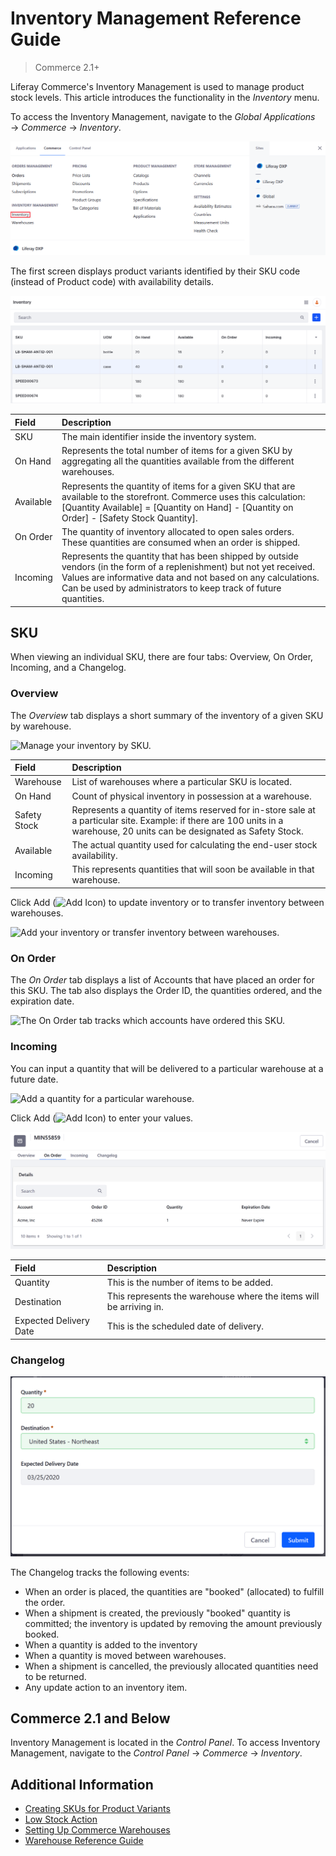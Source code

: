 # Inventory Management Reference Guide

> Commerce 2.1+

Liferay Commerce's Inventory Management is used to manage product stock levels. This article introduces the functionality in the _Inventory_ menu.

To access the Inventory Management, navigate to the _Global Applications_ &rarr; _Commerce_ &rarr; _Inventory_.

![Navigate to the Inventory Administration.](./inventory-management-reference-guide/images/01.png)

The first screen displays product variants identified by their SKU code (instead of Product code) with availability details.

![The Inventory section's initial screen tracks all the SKUs in the catalog.](./inventory-management-reference-guide/images/02.png)

| Field     | Description                                                                                                                                                                                                                                              |
| :-------- | :------------------------------------------------------------------------------------------------------------------------------------------------------------------------------------------------------------------------------------------------------- |
| SKU       | The main identifier inside the inventory system.                                                                                                                                                                                                         |
| On Hand   | Represents the total number of items for a given SKU by aggregating all the quantities available from the different warehouses.                                                                                                                          |
| Available | Represents the quantity of items for a given SKU that are available to the storefront. Commerce uses this calculation: [Quantity Available] = [Quantity on Hand] - [Quantity on Order] - [Safety Stock Quantity].                                        |
| On Order  | The quantity of inventory allocated to open sales orders. These quantities are consumed when an order is shipped.                                                                                                                                        |
| Incoming  | Represents the quantity that has been shipped by outside vendors (in the form of a replenishment) but not yet received. Values are informative data and not based on any calculations. Can be used by administrators to keep track of future quantities. |

## SKU

When viewing an individual SKU, there are four tabs: Overview, On Order, Incoming, and a Changelog.

### Overview

The _Overview_ tab displays a short summary of the inventory of a given SKU by warehouse.

![Manage your inventory by SKU.](./inventory-management-reference-guide/images/03.png)

| Field        | Description                                                                                                                                                                 |
| :----------- | :-------------------------------------------------------------------------------------------------------------------------------------------------------------------------- |
| Warehouse    | List of warehouses where a particular SKU is located.                                                                                                                       |
| On Hand      | Count of physical inventory in possession at a warehouse.                                                                                                                   |
| Safety Stock | Represents a quantity of items reserved for in-store sale at a particular site. Example: if there are 100 units in a warehouse, 20 units can be designated as Safety Stock. |
| Available    | The actual quantity used for calculating the end-user stock availability.                                                                                                   |
| Incoming     | This represents quantities that will soon be available in that warehouse.                                                                                                   |

Click Add (![Add Icon](../images/icon-add.png)) to update inventory or to transfer inventory between warehouses.

![Add your inventory or transfer inventory between warehouses.](./inventory-management-reference-guide/images/04.png)

### On Order

The _On Order_ tab displays a list of Accounts that have placed an order for this SKU. The tab also displays the Order ID, the quantities ordered, and the expiration date.

![The On Order tab tracks which accounts have ordered this SKU.](./inventory-management-reference-guide/images/08.png)

### Incoming

You can input a quantity that will be delivered to a particular warehouse at a future date.

![Add a quantity for a particular warehouse.](./inventory-management-reference-guide/images/06.png)

Click Add (![Add Icon](../images/icon-add.png)) to enter your values.

![Add a quantity for a particular warehouse.](./inventory-management-reference-guide/images/05.png)

| Field                  | Description                                                        |
| :--------------------- | :----------------------------------------------------------------- |
| Quantity               | This is the number of items to be added.                           |
| Destination            | This represents the warehouse where the items will be arriving in. |
| Expected Delivery Date | This is the scheduled date of delivery.                            |

### Changelog

![Changelog tracks changes.](./inventory-management-reference-guide/images/07.png)

The Changelog tracks the following events:

* When an order is placed, the quantities are "booked" (allocated) to fulfill the order.
* When a shipment is created, the previously "booked" quantity is committed; the inventory is updated by removing the amount previously booked.
* When a quantity is added to the inventory
* When a quantity is moved between warehouses.
* When a shipment is cancelled, the previously allocated quantities need to be returned.
* Any update action to an inventory item.

## Commerce 2.1 and Below

Inventory Management is located in the _Control Panel_. To access Inventory Management, navigate to the _Control Panel_ &rarr; _Commerce_ &rarr; _Inventory_.

## Additional Information

* [Creating SKUs for Product Variants](../product-management/creating-and-managing-products/products/creating-skus-for-product-variants.md)
* [Low Stock Action](./low-stock-action.md)
* [Setting Up Commerce Warehouses](./setting-up-warehouses.md)
* [Warehouse Reference Guide](./warehouse-reference-guide.md)
